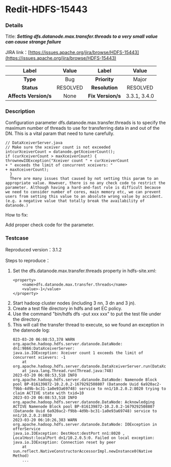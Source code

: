 # Redit-HDFS-15443

### Details

Title: ***Setting dfs.datanode.max.transfer.threads to a very small value can cause strange failure***

JIRA link：[https://issues.apache.org/jira/browse/HDFS-15443](https://issues.apache.org/jira/browse/HDFS-15443)

|         Label         |  Value   |       Label       |    Value     |
|:---------------------:|:--------:|:-----------------:|:------------:|
|       **Type**        |   Bug    |   **Priority**    |    Major     |
|      **Status**       | RESOLVED |  **Resolution**   |   RESOLVED   |
| **Affects Version/s** |   None   | **Fix Version/s** | 3.3.1, 3.4.0 |

### Description

Configuration parameter dfs.datanode.max.transfer.threads is to specify the maximum number of threads to use for transferring data in and out of the DN. This is a vital param that need to tune carefully.

```
// DataXceiverServer.java
// Make sure the xceiver count is not exceeded
intcurXceiverCount = datanode.getXceiverCount();
if (curXceiverCount > maxXceiverCount) {
thrownewIOException("Xceiver count " + curXceiverCount
+ " exceeds the limit of concurrent xceivers: "
+ maxXceiverCount);
  }
  There are many issues that caused by not setting this param to an appropriate value. However, there is no any check code to restrict the parameter. Although having a hard-and-fast rule is difficult because we need to consider number of cores, main memory etc, we can prevent users from setting this value to an absolute wrong value by accident. (e.g. a negative value that totally break the availability of datanode.)

```

How to fix:

Add proper check code for the parameter.

### Testcase

Reproduced version：3.1.2

Steps to reproduce：
1. Set the dfs.datanode.max.transfer.threads property in hdfs-site.xml:
    ```
    <property>
        <name>dfs.datanode.max.transfer.threads</name>
        <value>-1</value>
    </property>
    ```
2. Start hadoop cluster nodes (including 3 nn, 3 dn and 3 jn).
3. Create a test file directory in hdfs and set EC policy.
4. Use the command "bin/hdfs dfs -put xxx xxx" to put the test file under the directory.
5. This will call the transfer thread to execute, so we found an exception in the datenode log:
    ```
    023-03-20 06:08:53,378 WARN org.apache.hadoop.hdfs.server.datanode.DataNode: dn1:9866:DataXceiverServer: 
    java.io.IOException: Xceiver count 1 exceeds the limit of concurrent xcievers: -1
        at org.apache.hadoop.hdfs.server.datanode.DataXceiverServer.run(DataXceiverServer.java:150)
        at java.lang.Thread.run(Thread.java:748)
    2023-03-20 06:08:53,518 INFO org.apache.hadoop.hdfs.server.datanode.DataNode: Namenode Block pool BP-816139872-10.2.0.2-1679292508807 (Datanode Uuid 6a920ac2-f9bb-4d9b-bc31-1a0e93a69748) service to nn1/10.2.0.2:8020 trying to claim ACTIVE state with txid=10
    2023-03-20 06:08:53,518 INFO org.apache.hadoop.hdfs.server.datanode.DataNode: Acknowledging ACTIVE Namenode Block pool BP-816139872-10.2.0.2-1679292508807 (Datanode Uuid 6a920ac2-f9bb-4d9b-bc31-1a0e93a69748) service to nn1/10.2.0.2:8020
    2023-03-20 06:10:26,383 WARN org.apache.hadoop.hdfs.server.datanode.DataNode: IOException in offerService
    java.io.IOException: DestHost:destPort nn1:8020 , LocalHost:localPort dn1/10.2.0.5:0. Failed on local exception: java.io.IOException: Connection reset by peer
        at sun.reflect.NativeConstructorAccessorImpl.newInstance0(Native Method)
        ...
    ```

